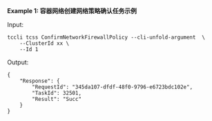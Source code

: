 **Example 1: 容器网络创建网络策略确认任务示例**



Input: 

```
tccli tcss ConfirmNetworkFirewallPolicy --cli-unfold-argument  \
    --ClusterId xx \
    --Id 1
```

Output: 
```
{
    "Response": {
        "RequestId": "345da107-dfdf-48f0-9796-e6723bdc102e",
        "TaskId": 32501,
        "Result": "Succ"
    }
}
```

